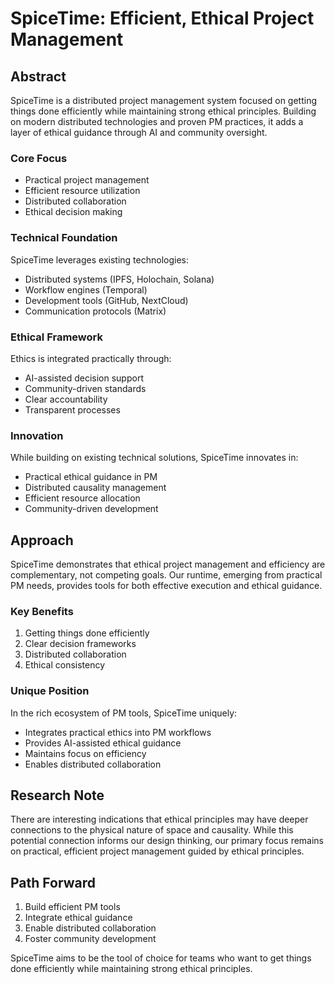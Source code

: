 # SpiceTime: Efficient, Ethical Project Management

## Abstract

SpiceTime is a distributed project management system focused on getting things done efficiently while maintaining strong ethical principles. Building on modern distributed technologies and proven PM practices, it adds a layer of ethical guidance through AI and community oversight.

### Core Focus
- Practical project management
- Efficient resource utilization
- Distributed collaboration
- Ethical decision making

### Technical Foundation
SpiceTime leverages existing technologies:
- Distributed systems (IPFS, Holochain, Solana)
- Workflow engines (Temporal)
- Development tools (GitHub, NextCloud)
- Communication protocols (Matrix)

### Ethical Framework
Ethics is integrated practically through:
- AI-assisted decision support
- Community-driven standards
- Clear accountability
- Transparent processes

### Innovation
While building on existing technical solutions, SpiceTime innovates in:
- Practical ethical guidance in PM
- Distributed causality management
- Efficient resource allocation
- Community-driven development

## Approach

SpiceTime demonstrates that ethical project management and efficiency are complementary, not competing goals. Our runtime, emerging from practical PM needs, provides tools for both effective execution and ethical guidance.

### Key Benefits
1. Getting things done efficiently
2. Clear decision frameworks
3. Distributed collaboration
4. Ethical consistency

### Unique Position
In the rich ecosystem of PM tools, SpiceTime uniquely:
- Integrates practical ethics into PM workflows
- Provides AI-assisted ethical guidance
- Maintains focus on efficiency
- Enables distributed collaboration

## Research Note

There are interesting indications that ethical principles may have deeper connections to the physical nature of space and causality. While this potential connection informs our design thinking, our primary focus remains on practical, efficient project management guided by ethical principles.

## Path Forward
1. Build efficient PM tools
2. Integrate ethical guidance
3. Enable distributed collaboration
4. Foster community development

SpiceTime aims to be the tool of choice for teams who want to get things done efficiently while maintaining strong ethical principles.